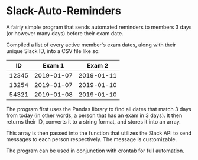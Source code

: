 # Slack-Auto-Reminders
A fairly simple program that sends automated reminders to members 3 days (or however many days) before their exam date.

Compiled a list of every active member's exam dates, along with their unique Slack ID, into a CSV file like so:

| ID     | Exam 1      | Exam 2      |
|------- |------------ |------------ |
| 12345  | 2019-01-07  | 2019-01-11  |
| 13254  | 2019-01-07  | 2019-01-10  |
| 54321  | 2019-01-08  | 2019-01-10  |

The program first uses the Pandas library to find all dates that match 3 days from today (in other words, a person that has an exam in 3 days). It then returns their ID, converts it to a string format, and stores it into an array.

This array is then passed into the function that utilizes the Slack API to send messages to each person respectively. The message is customizable.

The program can be used in conjunction with crontab for full automation.
